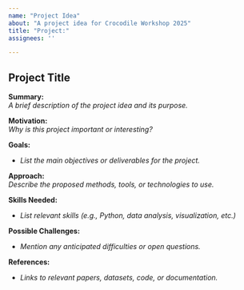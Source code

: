 ```yaml
---
name: "Project Idea"
about: "A project idea for Crocodile Workshop 2025"
title: "Project:"
assignees: ''

---
```


## Project Title

**Summary:**  
_A brief description of the project idea and its purpose._

**Motivation:**  
_Why is this project important or interesting?_

**Goals:**  
- _List the main objectives or deliverables for the project._

**Approach:**  
_Describe the proposed methods, tools, or technologies to use._

**Skills Needed:**  
- _List relevant skills (e.g., Python, data analysis, visualization, etc.)_

**Possible Challenges:**  
- _Mention any anticipated difficulties or open questions._

**References:**  
- _Links to relevant papers, datasets, code, or documentation._


